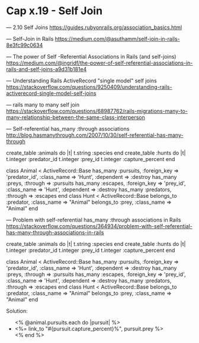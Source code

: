 # <a name="top"></a> Cap x.19 - Self Join

—
2.10 Self Joins	
https://guides.rubyonrails.org/association_basics.html

—
Self-Join in Rails
https://medium.com/@asuthamm/self-join-in-rails-8e3fc99c0634

—
The power of Self -Referential Associations in Rails (and self-joins)
https://medium.com/@ingridf/the-power-of-self-referential-associations-in-rails-and-self-joins-a9d31b181e4

—
Understanding Rails ActiveRecord "single model" self joins
https://stackoverflow.com/questions/9250409/understanding-rails-activerecord-single-model-self-joins

—
rails many to many self join
https://stackoverflow.com/questions/68987762/rails-migrations-many-to-many-relationship-between-the-same-class-interperson

—
Self-referential has_many :through associations
http://blog.hasmanythrough.com/2007/10/30/self-referential-has-many-through

create_table :animals do |t|
  t.string :species
end
create_table :hunts do |t|
  t.integer :predator_id
  t.integer :prey_id
  t.integer :capture_percent
end

class Animal < ActiveRecord::Base
  has_many :pursuits,  :foreign_key => 'predator_id',
                       :class_name => 'Hunt',
                       :dependent => :destroy
  has_many :preys,     :through => :pursuits
  has_many :escapes,   :foreign_key => 'prey_id',
                       :class_name => 'Hunt',
                       :dependent => :destroy
  has_many :predators, :through => :escapes
end
class Hunt < ActiveRecord::Base
  belongs_to :predator, :class_name => "Animal"
  belongs_to :prey,     :class_name => "Animal"
end

—
Problem with self-referential has_many :through associations in Rails
https://stackoverflow.com/questions/364934/problem-with-self-referential-has-many-through-associations-in-rails

create_table :animals do |t|
  t.string :species
end
create_table :hunts do |t|
  t.integer :predator_id
  t.integer :prey_id
  t.integer :capture_percent
end

class Animal < ActiveRecord::Base
  has_many :pursuits,  :foreign_key => 'predator_id',
                       :class_name => 'Hunt',
                       :dependent => :destroy
  has_many :preys,     :through => :pursuits
  has_many :escapes,   :foreign_key => 'prey_id',
                       :class_name => 'Hunt',
                       :dependent => :destroy
  has_many :predators, :through => :escapes
end
class Hunt < ActiveRecord::Base
  belongs_to :predator, :class_name => "Animal"
  belongs_to :prey,     :class_name => "Animal"
end

Solution:
<ul>
<% @animal.pursuits.each do |pursuit| %>
  <li><%= link_to "#{pursuit.capture_percent}%", pursuit.prey %></li>
<% end %>
</ul>
